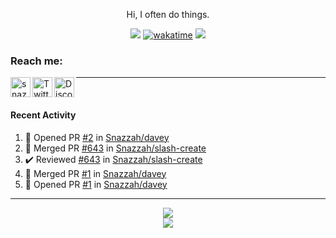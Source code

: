 

<div align=center>

Hi, I often do things.

![](https://komarev.com/ghpvc/?username=Snazzah&label=profile+views&color=fc2929) [![wakatime](https://wakatime.com/badge/user/eae27c19-37ad-4824-a6fc-801fed66e5b2.svg)](https://wakatime.com/@eae27c19-37ad-4824-a6fc-801fed66e5b2)
![](https://hit.yhype.me/github/profile?account_id=7025343)
  
</div>

[website]: https://snazzah.com/
[twitter]: https://twitter.com/Snazzah
[discord]: https://snaz.in/discord
[twitch]: https://twitch.tv/SnazzahGuy


### Reach me:

[<img align="left" alt="snazzah.com" width="32px" src="https://api.iconify.design/bi:globe.svg?color=%23fc2929&height=32" />][website]
[<img align="left" alt="Twitter" width="32px" src="https://api.iconify.design/simple-icons:twitter.svg?color=%23fc2929&height=32" />][twitter]
[<img align="left" alt="Discord" width="32px" src="https://api.iconify.design/simple-icons:discord.svg?color=%23fc2929&height=32" />][discord]

---

<br/>



####  Recent Activity

<!--START_SECTION:activity-->
1. 💪 Opened PR [#2](https://github.com/Snazzah/davey/pull/2) in [Snazzah/davey](https://github.com/Snazzah/davey)
2. 🎉 Merged PR [#643](https://github.com/Snazzah/slash-create/pull/643) in [Snazzah/slash-create](https://github.com/Snazzah/slash-create)
3. ✔️ Reviewed [#643](https://github.com/Snazzah/slash-create/pull/643) in [Snazzah/slash-create](https://github.com/Snazzah/slash-create)
4. 🎉 Merged PR [#1](https://github.com/Snazzah/davey/pull/1) in [Snazzah/davey](https://github.com/Snazzah/davey)
5. 💪 Opened PR [#1](https://github.com/Snazzah/davey/pull/1) in [Snazzah/davey](https://github.com/Snazzah/davey)
<!--END_SECTION:activity-->

---

<div align="center">
  <img align="center" src="https://github-readme-stats.vercel.app/api?username=Snazzah&show_icons=true&count_private=true&hide_border=true&icon_color=fff&bg_color=852121&title_color=fff&text_color=fff" />
</div>
<div align="center">
  <a href="https://wakatime.com/@Snazzah">
    <img align="center" src="https://github-readme-stats.vercel.app/api/wakatime?username=Snazzah&layout=compact&custom_title=Weekly%20Development%20Breakdown&hide_border=true&icon_color=fff&bg_color=852121&title_color=fff&text_color=fff" />
  </a>
</div>
